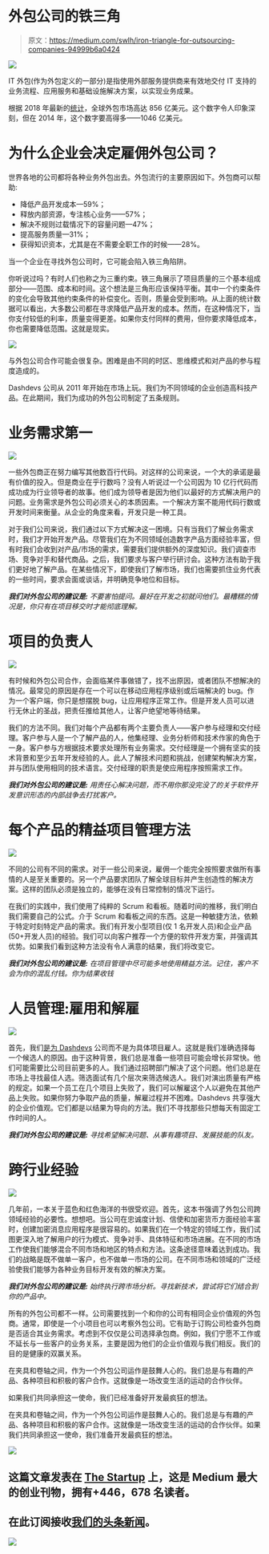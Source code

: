 # 外包公司的铁三角

> 原文：<https://medium.com/swlh/iron-triangle-for-outsourcing-companies-94999b6a0424>

![](img/9efa31ac331dcf5e9cacb67bd65c9b85.png)

IT 外包(作为外包定义的一部分)是指使用外部服务提供商来有效地交付 IT 支持的业务流程、应用服务和基础设施解决方案，以实现业务成果。

根据 2018 年最新的[统计](https://www.statista.com/statistics/189788/global-outsourcing-market-size/)，全球外包市场高达 856 亿美元。这个数字令人印象深刻，但在 2014 年，这个数字要高得多——1046 亿美元。

# 为什么企业会决定雇佣外包公司？

世界各地的公司都将各种业务外包出去。外包流行的主要原因如下。外包商可以帮助:

*   降低产品开发成本—59%；
*   释放内部资源，专注核心业务——57%；
*   解决不规则过载情况下的容量问题—47%；
*   提高服务质量—31%；
*   获得知识资本，尤其是在不需要全职工作的时候——28%。

当一个企业在寻找外包公司时，它可能会陷入铁三角陷阱。

你听说过吗？有时人们也称之为三重约束。铁三角展示了项目质量的三个基本组成部分——范围、成本和时间。这个想法是三角形应该保持平衡。其中一个约束条件的变化会导致其他约束条件的补偿变化。否则，质量会受到影响。从上面的统计数据可以看出，大多数公司都在寻求降低产品开发的成本。然而，在这种情况下，当你支付较低的利率，质量变得更差。如果你支付同样的费用，但你要求降低成本，你也需要降低范围。这就是现实。

![](img/aa8a106478d476b76208ee1c66916564.png)

与外包公司合作可能会很复杂。困难是由不同的时区、思维模式和对产品的参与程度造成的。

Dashdevs 公司从 2011 年开始在市场上玩。我们为不同领域的企业创造高科技产品。在此期间，我们为成功的外包公司制定了五条规则。

# 业务需求第一

![](img/2b28afc20b81ca0217d27b20e83218b8.png)

一些外包商正在努力编写其他数百行代码。对这样的公司来说，一个大的承诺是最有价值的投入。但是商业在乎行数吗？没有人听说过一个公司因为 10 亿行代码而成功成为行业领导者的故事。他们成为领导者是因为他们以最好的方式解决用户的问题。业务需求是外包公司必须关心的本质因素。一个解决方案不能用代码行数或开发时间来衡量。从企业的角度来看，开发只是一种工具。

对于我们公司来说，我们通过以下方式解决这一困境。只有当我们了解业务需求时，我们才开始开发产品。尽管我们在为不同领域创造数字产品方面经验丰富，但有时我们会收到对产品/市场的需求，需要我们提供额外的深度知识。我们调查市场、竞争对手和替代商品。之后，我们要求与客户举行研讨会。这种方法有助于我们更好地了解产品。在某些情况下，即使我们了解市场，我们也需要抓住业务代表的一些时间，要求会面或谈话，并明确竞争地位和目标。

***我们对外包公司的建议是:*** *不要害怕提问。最好在开发之初就问他们。最糟糕的情况是，你只有在项目移交时才能彻底理解。*

# 项目的负责人

![](img/d64aff224bc0abb76099b4d66559ceb9.png)

有时候和外包公司合作，会面临某件事做错了，找不出原因，或者团队不想解决的情况。最常见的原因是存在一个可以在移动应用程序级别或后端解决的 bug。作为一个客户端，你只是想摆脱 bug，让应用程序正常工作。但是开发人员可以进行无休止的圣战，把责任推给其他人，让客户绝望地等待结果。

我们的方法不同。我们对每个产品都有两个主要负责人——客户参与经理和交付经理。客户参与人是一个了解产品的人，他集经理、业务分析师和技术作家的角色于一身。客户参与方根据技术要求处理所有业务需求。交付经理是一个拥有坚实的技术背景和至少五年开发经验的人。此人了解技术问题和挑战，创建架构解决方案，并与团队使用相同的技术语言。交付经理的职责是使应用程序按照需求工作。

***我们对外包公司的建议是:*** *用责任心解决问题，而不用你那没完没了的关于软件开发意识形态的内部战争去打扰客户。*

# 每个产品的精益项目管理方法

![](img/e216a7de362561f7f42d2b28127d7cac.png)

不同的公司有不同的需求。对于一些公司来说，雇佣一个能完全按照要求做所有事情的人是至关重要的。另一个产品要求团队了解全球目标并产生创造性的解决方案。这样的团队必须是独立的，能够在没有日常控制的情况下运行。

在我们的实践中，我们使用了纯粹的 Scrum 和看板。随着时间的推移，我们明白我们需要自己的公式。介于 Scrum 和看板之间的东西。这是一种敏捷方法，依赖于特定时刻特定产品的需求。我们有开发小型项目(仅 1 名开发人员)和企业产品(50+开发人员)的经验。我们可以向客户推荐一个方便的软件开发方案，并强调其优势。如果我们看到这种方法没有令人满意的结果，我们将改变它。

***我们对外包公司的建议是:*** *在项目管理中尽可能多地使用精益方法。记住，客户不会为你的混乱付钱。你为结果收钱*

# 人员管理:雇用和解雇

![](img/9d83c2de71e5694a9cb68ae4d00136fc.png)

首先，我们[是为 Dashdevs](https://www.dashdevs.com/blog/how-we-hire-a+-people-for-the-team/) 公司而不是为具体项目雇人。这就是我们准确选择每一个候选人的原因。由于这种背景，我们总是准备一些项目可能会增长非常快。他们可能需要比公司目前更多的人。我们通过招聘部门解决了这个问题。他们总是在市场上寻找最佳人选。筛选面试有几个层次来筛选候选人。我们对演出质量有严格的规定。如果一个员工在几个项目上失败了，我们可以解雇这个人以避免在其他产品上失败。如果你努力争取产品的质量，解雇过程并不困难。Dashdevs 共享强大的企业价值观。它们都是以结果为导向的方法。我们不寻找那些只想每天有固定工作时间的人。

***我们对外包公司的建议是:*** *寻找希望解决问题、从事有趣项目、发展技能的队友。*

# 跨行业经验

![](img/27ae30e11f415a95f33994cd43e3830d.png)

几年前，一本关于蓝色和红色海洋的书很受欢迎。首先，这本书强调了外包公司跨领域经验的必要性。想想吧。当公司在忠诚度计划、信使和加密货币方面经验丰富时，创建加密消息应用程序是很容易的。如果我们在一个特定的领域工作，我们试图更深入地了解用户的行为模式、竞争对手、具体特征和市场进展。在不同的市场工作使我们能够混合不同市场和地区的特点和方法。这条途径意味着达到成功。我们的战略是既不做单一客户，也不做单一市场的公司。在不同市场和领域的广泛经验使我们能够为各种业务目标开发有效的解决方案。

***我们对外包公司的建议是:*** *始终执行跨市场分析。寻找新技术，尝试将它们结合到你的产品中。*

所有的外包公司都不一样。公司需要找到一个和你的公司有相同企业价值观的外包商。通常，即使是一个小项目也可以考察外包公司。它有助于订购公司检查外包商是否适合其业务需求。考虑到不仅仅是公司选择承包商。例如，我们宁愿不工作或不延长与一些客户的业务关系，主要是因为他们的企业价值观与我们相反。我们的目的是健康的双赢关系。

在夹具和卷轴之间，作为一个外包公司运作是鼓舞人心的。我们总是与有趣的产品、各种项目和积极的客户合作。这就像是一场改变生活的运动的合作伙伴。

如果我们共同承担这一使命，我们已经准备好开发最疯狂的想法。

在夹具和卷轴之间，作为一个外包公司运作是鼓舞人心的。我们总是与有趣的产品、各种项目和积极的客户合作。这就像是一场改变生活的运动的合作伙伴。如果我们共同承担这一使命，我们准备开发最疯狂的想法。

[![](img/308a8d84fb9b2fab43d66c117fcc4bb4.png)](https://medium.com/swlh)

## 这篇文章发表在 [The Startup](https://medium.com/swlh) 上，这是 Medium 最大的创业刊物，拥有+446，678 名读者。

## 在此订阅接收[我们的头条新闻](https://growthsupply.com/the-startup-newsletter/)。

[![](img/b0164736ea17a63403e660de5dedf91a.png)](https://medium.com/swlh)